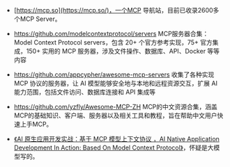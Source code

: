 
- [https://mcp.so](https://mcp.so/)，一个MCP 导航站，目前已收录2600多个MCP Server。

- https://github.com/modelcontextprotocol/servers 
  MCP服务器合集：Model Context Protocol servers，包含 20+ 个官方参考实现，75+ 官方集成，150+ 实用的 MCP 服务器，涉及文件操作、数据库、API、Docker 等等内容

- https://github.com/appcypher/awesome-mcp-servers 
  收集了各种实现 MCP 协议的服务器，让 AI 模型能够安全地与本地和远程资源交互，扩展 AI 能力范围，包括文件访问、数据库连接和 API 集成等

- https://github.com/yzfly/Awesome-MCP-ZH 
  MCP的中文资源合集，涵盖MCP的基础知识、客户端、服务器以及相关工具和教程，旨在帮助中文用户快速上手MCP。


- [《AI 原生应用开发实战：基于 MCP 模型上下文协议 ，AI Native Application Development In Action: Based On Model Context Protocol》](https://github.com/AIGeniusInstitute/AI-Native-Application-Development-In-Action-Based-On-Model-Context-Protocol)，怀疑是大模型写的。
